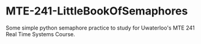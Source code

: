 # MTE-241-LittleBookOfSemaphores
Some simple python semaphore practice to study for Uwaterloo's MTE 241 Real Time Systems Course.
